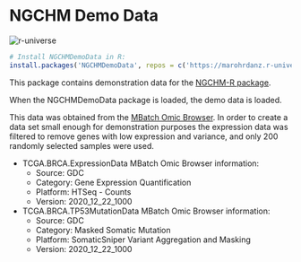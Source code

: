 # NGCHM Demo Data


![r-universe](https://marohrdanz.r-universe.dev/badges/NGCHMDemoData)

```r
# Install NGCHMDemoData in R:
install.packages('NGCHMDemoData', repos = c('https://marohrdanz.r-universe.dev', 'https://cloud.r-project.org'))
```

This package contains demonstration data for the 
[NGCHM-R package](https://github.com/MD-Anderson-Bioinformatics/NGCHM-R). 

When the NGCHMDemoData package is loaded, the demo data is loaded.

This data was obtained from the [MBatch Omic Browser](https://bioinformatics.mdanderson.org/MQA/).
In order to create a data set small enough for demonstration purposes the expression data was filtered
to remove genes with low expression and variance, and only 200 randomly selected samples were used.

- TCGA.BRCA.ExpressionData MBatch Omic Browser information:
  - Source: GDC
  - Category: Gene Expression Quantification
  - Platform: HTSeq - Counts
  - Version: 2020_12_22_1000
- TCGA.BRCA.TP53MutationData MBatch Omic Browser information:
  - Source: GDC
  - Category: Masked Somatic Mutation
  - Platform: SomaticSniper Variant Aggregation and Masking
  - Version: 2020_12_22_1000


